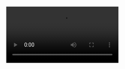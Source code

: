 <video src="https://user-images.githubusercontent.com/1269300/156980344-344241d8-be41-4bcc-9b94-3cd27292116a.mp4"></video>
